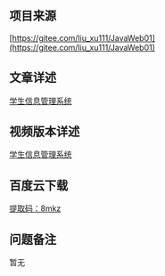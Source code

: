 ## 项目来源
[https://gitee.com/liu_xu111/JavaWeb01](https://gitee.com/liu_xu111/JavaWeb01)
## 文章详述
[学生信息管理系统](../detail/JSP+Servlet+JDBC实现的学生信息管理系统.md)
## 视频版本详述
[学生信息管理系统](https://zhuanlan.zhihu.com/p/114474382)
## 百度云下载
[提取码：8mkz](https://pan.baidu.com/s/1SuhQhOU-Y9B-wbsCjLdaDA)
## 问题备注
暂无